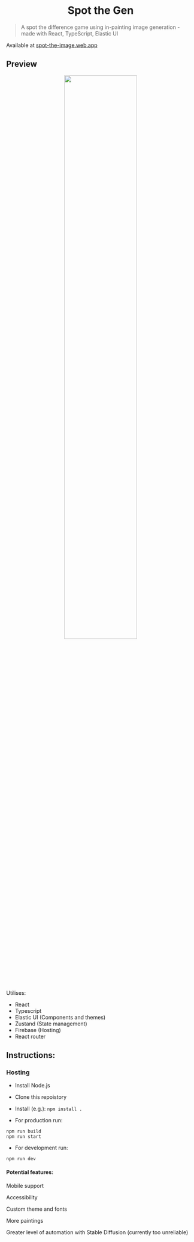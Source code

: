 <h1 align="center">Spot the Gen</h1>

> A spot the difference game using in-painting image generation - made with React, TypeScript, Elastic UI

Available at [spot-the-image.web.app](https://spot-the-image.web.app/)

<h2>Preview</h2> 

<!-- Make the gif full width and centered -->


<p align="center">
  <img width="62%" src="https://media4.giphy.com/media/v1.Y2lkPTc5MGI3NjExYmE2ZTdkYmFjNGZhYzc5ZGU4YzE5MzU2MjRkNDZiODVhMTMyZjM1OSZlcD12MV9pbnRlcm5hbF9naWZzX2dpZklkJmN0PWc/TcqepXrBEpAewOV0j2/giphy.gif">
</p>


Utilises: 

- React
- Typescript
- Elastic UI (Components and themes)
- Zustand (State management)
- Firebase (Hosting)
- React router

<h2></h2>

<h2>Instructions:</h2> 

<h3>Hosting</h3>

* Install Node.js

* Clone this repoistory 

* Install (e.g.): `npm install .`

* For production run:

```
npm run build
npm run start
```

* For development run:

```
npm run dev
```

<h4>Potential features:</h4> 

Mobile support

Accessibility

Custom theme and fonts

More paintings

Greater level of automation with Stable Diffusion (currently too unreliable)
